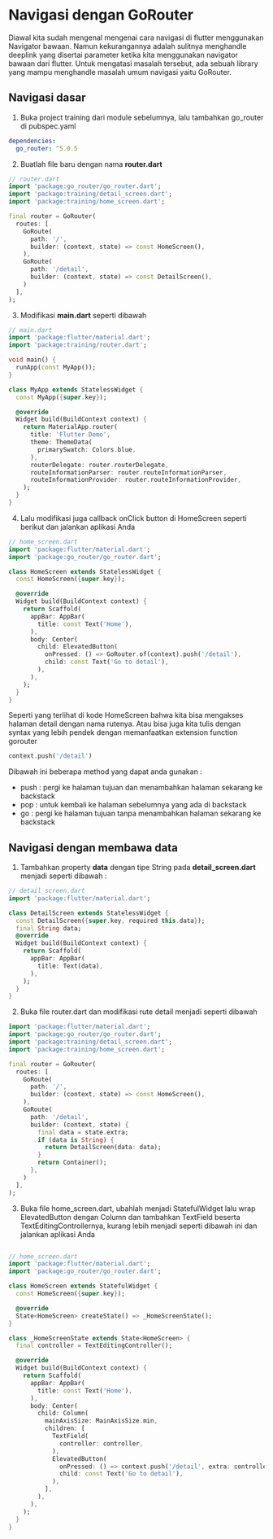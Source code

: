 # Navigasi dengan GoRouter

Diawal kita sudah mengenal mengenai cara navigasi di flutter menggunakan Navigator bawaan. Namun kekurangannya adalah sulitnya menghandle deeplink yang disertai parameter ketika kita menggunakan navigator bawaan dari flutter. Untuk mengatasi masalah tersebut, ada sebuah library yang mampu menghandle masalah umum navigasi yaitu GoRouter. 

## Navigasi dasar
1. Buka project training dari module sebelumnya, lalu tambahkan go_router di pubspec.yaml
```yaml
dependencies:
  go_router: ^5.0.5
```

2. Buatlah file baru dengan nama **router.dart**

```dart
// router.dart
import 'package:go_router/go_router.dart';
import 'package:training/detail_screen.dart';
import 'package:training/home_screen.dart';

final router = GoRouter(
  routes: [
    GoRoute(
      path: '/',
      builder: (context, state) => const HomeScreen(),
    ),
    GoRoute(
      path: '/detail',
      builder: (context, state) => const DetailScreen(),
    )
  ],
);

```

3. Modifikasi **main.dart** seperti dibawah
```dart
// main.dart
import 'package:flutter/material.dart';
import 'package:training/router.dart';

void main() {
  runApp(const MyApp());
}

class MyApp extends StatelessWidget {
  const MyApp({super.key});

  @override
  Widget build(BuildContext context) {
    return MaterialApp.router(
      title: 'Flutter Demo',
      theme: ThemeData(
        primarySwatch: Colors.blue,
      ),
      routerDelegate: router.routerDelegate,
      routeInformationParser: router.routeInformationParser,
      routeInformationProvider: router.routeInformationProvider,
    );
  }
}

```

4. Lalu modifikasi juga callback onClick button di HomeScreen seperti berikut dan jalankan aplikasi Anda
```dart
// home_screen.dart
import 'package:flutter/material.dart';
import 'package:go_router/go_router.dart';

class HomeScreen extends StatelessWidget {
  const HomeScreen({super.key});

  @override
  Widget build(BuildContext context) {
    return Scaffold(
      appBar: AppBar(
        title: const Text('Home'),
      ),
      body: Center(
        child: ElevatedButton(
          onPressed: () => GoRouter.of(context).push('/detail'),
          child: const Text('Go to detail'),
        ),
      ),
    );
  }
}

```
Seperti yang terlihat di kode HomeScreen bahwa kita bisa mengakses halaman detail dengan nama rutenya. Atau bisa juga kita tulis dengan syntax yang lebih pendek dengan memanfaatkan extension function gorouter
```dart
context.push('/detail')
```

Dibawah ini beberapa method yang dapat anda gunakan :
- push : pergi ke halaman tujuan dan menambahkan halaman sekarang ke backstack
- pop : untuk kembali ke halaman sebelumnya yang ada di backstack
- go : pergi ke halaman tujuan tanpa menambahkan halaman sekarang ke backstack


## Navigasi dengan membawa data
1. Tambahkan property **data** dengan tipe String pada **detail_screen.dart** menjadi seperti dibawah :
```dart
// detail_screen.dart
import 'package:flutter/material.dart';

class DetailScreen extends StatelessWidget {
  const DetailScreen({super.key, required this.data});
  final String data;
  @override
  Widget build(BuildContext context) {
    return Scaffold(
      appBar: AppBar(
        title: Text(data),
      ),
    );
  }
}

```

2. Buka file router.dart dan modifikasi rute detail menjadi seperti dibawah
```dart
import 'package:flutter/material.dart';
import 'package:go_router/go_router.dart';
import 'package:training/detail_screen.dart';
import 'package:training/home_screen.dart';

final router = GoRouter(
  routes: [
    GoRoute(
      path: '/',
      builder: (context, state) => const HomeScreen(),
    ),
    GoRoute(
      path: '/detail',
      builder: (context, state) {
        final data = state.extra;
        if (data is String) {
          return DetailScreen(data: data);
        }
        return Container();
      },
    )
  ],
);

```

3. Buka file home_screen.dart, ubahlah menjadi StatefulWidget lalu wrap ElevatedButton dengan Column dan tambahkan TextField beserta TextEditingControllernya, kurang lebih menjadi seperti dibawah ini dan jalankan aplikasi Anda
```dart

// home_screen.dart
import 'package:flutter/material.dart';
import 'package:go_router/go_router.dart';

class HomeScreen extends StatefulWidget {
  const HomeScreen({super.key});

  @override
  State<HomeScreen> createState() => _HomeScreenState();
}

class _HomeScreenState extends State<HomeScreen> {
  final controller = TextEditingController();

  @override
  Widget build(BuildContext context) {
    return Scaffold(
      appBar: AppBar(
        title: const Text('Home'),
      ),
      body: Center(
        child: Column(
          mainAxisSize: MainAxisSize.min,
          children: [
            TextField(
              controller: controller,
            ),
            ElevatedButton(
              onPressed: () => context.push('/detail', extra: controller.text),
              child: const Text('Go to detail'),
            ),
          ],
        ),
      ),
    );
  }
}

```